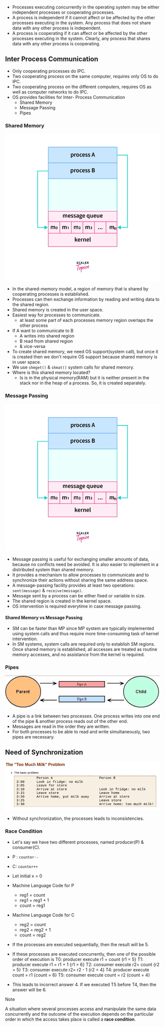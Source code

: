 - Processes executing concurrently in the operating system may be either independent processes or cooperating processes.
- A process is independent if it cannot affect or be affected by the other processes executing in the system. Any process that does not share data with any other process is independent.
- A process is cooperating if it can affect or be affected by the other processes executing in the system. Clearly, any process that shares data with any other process is cooperating.
## Inter Process Communication
- Only cooperating processes do IPC.
- Two cooperating process on the same computer, requires only OS to do IPC.
- Two cooperating process on the different computers, requires OS as well as computer networks to do IPC.
- OS provides facilities for Inter- Process Communication
	- Shared Memory
	- Message Passing
	- Pipes
### Shared Memory
![message-passing-ipc-os](Attachments/message-passing-ipc-os.webp)
- In the shared-memory model, a region of memory that is shared by cooperating processes is established.
- Processes can then exchange information by reading and writing data to the shared region.
- Shared memory is created in the user space.
- Easiest way for processes to communicate.
	- at least some part of each processes memory region overlaps the other process
- If A want to communicate to B
	- A writes into shared region
	- B read from shared region
	- & vice-versa
- To create shared memory, we need OS support(system call), but once it is created then we don't require OS support because shared memory is in user space.
- We use `shmget()` & `shmat()` system calls for shared memory.
- Where is this shared memory located?
	- Is is in the physical memory(RAM) but it is neither present in the stack nor in the heap of a process. So, it is created separately.

### Message Passing
![message-passing-ipc-os](Attachments/message-passing-ipc-os.webp)
- Message passing is useful for exchanging smaller amounts of data, because no conflicts need be avoided. It is also easier to implement in a distributed system than shared memory.
- It provides a mechanism to allow processes to communicate and to synchronize their actions without sharing the same address space.
- A message-passing facility provides at least two operations: `sent(message)` & `receive(message)`.
- Message sent by a process can be either fixed or variable in size.
- The shared region is created in the kernel space.
- OS intervention is required everytime in case message passing.
#### Shared Memory vs Message Passing
- SM can be faster than MP since MP system are typically implemented using system calls and thus require more time-consuming task of kernel intervention.
- In SM systems, system calls are required only to establish SM regions. Once shared memory is established, all accesses are treated as routine memory accesses, and no assistance from the kernel is required.
### Pipes
![pipes-ipc-os](Attachments/pipes-ipc-os.webp)
- A pipe is a link between two processes. One process writes into one end of the pipe & another process reads out of the other end.
- Messages are read in the order they are written.
- For both processes to be able to read and write simultaneously, two pipes are necessary.

## Need of Synchronization
![too-much-milk-os](Attachments/too-much-milk-os.png)
- Without synchronization, the processes leads to inconsistencies.
### Race Condition
- Let's say we have two different processes, named producer(P) & consumer(C).
- P : `counter--`
- C: `counter++`
- Let initial x = 0
- Machine Language Code for P
	- reg1 = count
	- reg1 = reg1 + 1
	- count = reg1
- Machine Language Code for C
	- reg2 = count
	- reg2 = reg2 + 1
	- count = reg2
- If the processes are executed sequentially, then the result will be 5.
- If these processes are executed concurrently, then one of the possible order of execution is 
T0: producer execute r1 = count  {r1 = 5}
T1: producer execute r1 = r1 + 1 {r1 = 6}
T2: consumer execute r2= count {r2 = 5}
T3: consumer execute r2= r2 - 1 {r2 = 4}
T4: producer execute count = r1 {count = 6}
T5: consumer execute count = r2 {count = 4}

- This leads to incorrect answer 4. If we executed T5 before T4, then the answer will be 6.
> [!Note]
> A situation where several processes access and manipulate the same data concurrently and the outcome of the execution depends on the particular order in which the access takes place is called a **race condition**.





